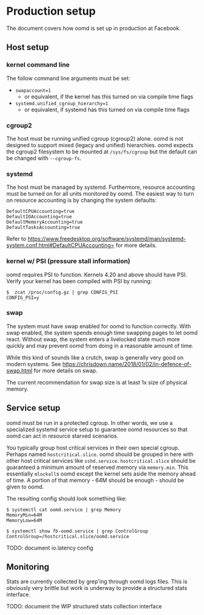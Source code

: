 # Production setup

The document covers how oomd is set up in production at Facebook.

## Host setup

### kernel command line
The follow command line arguments must be set:

* `swapaccount=1`
  * or equivalent, if the kernel has this turned on via compile time flags
* `systemd.unified_cgroup_hierarchy=1`
  * or equivalent, if systemd has this turned on via compile time flags

### cgroup2

The host must be running unified cgroup (cgroup2) alone. oomd is not designed
to support mixed (legacy and unified) hierarchies. oomd expects the cgroup2
filesystem to be mounted at `/sys/fs/cgroup` but the default can be changed
with `--cgroup-fs`.

### systemd

The host must be managed by systemd. Furthermore, resource accounting must be
turned on for all units monitored by oomd. The easiest way to turn on resource
accounting is by changing the system defaults:

```
DefaultCPUAccounting=true
DefaultIOAccounting=true
DefaultMemoryAccounting=true
DefaultTasksAccounting=true
```

Refer to https://www.freedesktop.org/software/systemd/man/systemd-system.conf.html#DefaultCPUAccounting=
for more details.

### kernel w/ PSI (pressure stall information)

oomd requires PSI to function. Kernels 4.20 and above should have PSI.
Verify your kernel has been compiled with PSI by running:

```
$  zcat /proc/config.gz | grep CONFIG_PSI
CONFIG_PSI=y
```

### swap

The system must have swap enabled for oomd to function correctly. With swap
enabled, the system spends enough time swapping pages to let oomd react.
Without swap, the system enters a livelocked state much more quickly and
may prevent oomd from doing in a reasonable amount of time.

While this kind of sounds like a crutch, swap is generally very good on modern
systems. See https://chrisdown.name/2018/01/02/in-defence-of-swap.html for
more details on swap.

The current recommendation for swap size is at least 1x size of physical memory.

## Service setup

oomd must be run in a protected cgroup. In other words, we use a specialized
systemd service setup to guarantee oomd resources so that oomd can act in
resource starved scenarios.

You typically group host critical services in their own special cgroup.
Perhaps named `hostcritical.slice`. oomd should be grouped in here with
other host critical services like `sshd.service`. `hostcritical.slice` should
be guaranteed a minimum amount of reserved memory via `memory.min`. This
essentially `mlockall`s oomd except the kernel sets aside the memory ahead
of time. A portion of that memory - 64M should be enough - should be given to
oomd.

The resulting config should look something like:

```
$ systemctl cat oomd.service | grep Memory
MemoryMin=64M
MemoryLow=64M

$ systemctl show fb-oomd.service | grep ControlGroup
ControlGroup=/hostcritical.slice/oomd.service
```

TODO: document io.latency config

## Monitoring

Stats are currently collected by grep'ing through oomd logs files. This is
obviously very brittle but work is underway to provide a structured stats
interface.

TODO: document the WIP structured stats collection interface
